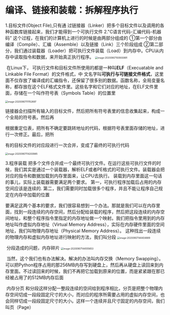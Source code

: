 # 编译、链接和装载：拆解程序执行

1.目标文件(Object File),只有通 过链接器（Linker）把多个目标文件以及调用的各种函数库链接起来，我们才能得到一个可执行文件
2."C语言代码-汇编代码-机器码”	这个过程，在我们的计算机上进行的时候是由两部分组成的
		①第一个部分由编译（Compile）、汇编（Assemble）以及链接（Link）三个阶段组成
		②第二部分，我们通过装载器（Loader）把可执行文件装载（Load）到内存中。CPU从内存中读取指令和数据，来开始真正执行程序。
		<img src="/Users/wangfusheng/Library/Application Support/typora-user-images/image-20200907100930891.png" alt="image-20200907100930891" style="zoom:50%;" />

​	在Linux下， 可执行文件和目标文件所使用的都是一种叫**ELF**（Execuatable and Linkable File Format）的文件格式，中 
文名字叫**可执行与可链接文件格式**，这里面不仅存放了编译成的汇编指令，还保留了很多别的数据。函数名称，全局变量名称，都存放在这个ELF格式文件里。这些名字和它们对应的地址，在ELF文件里面，存储在一个叫作符号表（Symbols Table）的位置里

<img src="/Users/wangfusheng/Library/Application Support/typora-user-images/image-20200907111152697.png" alt="image-20200907111152697" style="zoom:50%;" />

​	链接器会扫描所有输入的目标文件，然后把所有符号表里的信息收集起来，构成一个全局的符号表。然后再

根据重定位表，把所有不确定要跳转地址的代码，根据符号表里面存储的地址，进行一次修正。最后，把所

有的目标文件的对应段进行一次合并，变成了最终的可执行代码

<img src="/Users/wangfusheng/Library/Application Support/typora-user-images/image-20200907114200985.png" alt="image-20200907114200985" style="zoom:50%;" />

3.程序装载
	把多个文件合并成一个最终可执行文件。在运行这些可执行文件的时 候，我们其实是通过一个装载器，解析ELF或者PE格式的可执行文件。装载器会把对应的指令和数据加载到内存里面来，让CPU去执行。
	装载到内存里面这一句话的事儿，实际上装载器需要满足两个要求。
			第一，可执行程序加载后占用的内存空间应该是连续的.
			第二，我们需要同时加载很多个程序，并且不能让程序自己规定在内存中加载的位置

​	要满足这两个基本的要求，我们很容易想到一个办法。那就是我们可以在内存里面，找到一段连续的内存空间，然后分配给装载的程序，然后把这段连续的内存空间地址，和整个程序指令里指定的内存地址做一个映射。
​		我们把指令里用到的内存地址叫作虚拟内存地址（Virtual Memory Address），实际在内存硬件里面的空间地址，我们叫物理内存地址（Physical Memory Address）。
​		这种找出一段连续的物理内存和虚拟内存地址进行映射的方法，我们叫分段
<img src="/Users/wangfusheng/Library/Application Support/typora-user-images/image-20200907144404889.png" alt="image-20200907144404889" style="zoom:50%;" />

​		分段造成的问题，内存碎片
​		<img src="/Users/wangfusheng/Library/Application Support/typora-user-images/image-20200907144555653.png" alt="image-20200907144555653" style="zoom:50%;" />

​		当然，这个我们也有办法解决。解决的办法叫内存交换（Memory Swapping）。
​		可以把Python程序占用的那256MB内存写到硬盘上，然后再从硬盘上读回来到内存里面。不过读回来的时候，我们不再把它加载到原来的位置，而是紧紧跟在那已经被占用了的512MB内存后面

​	内存分页
​		和分段这样分配一整段连续的空间给到程序相比，分页是把整个物理内存空间切成一段段固定尺寸的大小，而对应的程序所需要占用的虚拟内存空间，也会同样切成一段段固定尺寸的大小。这样一个连续并且尺寸固定的内存空间，我们叫页（Page）




